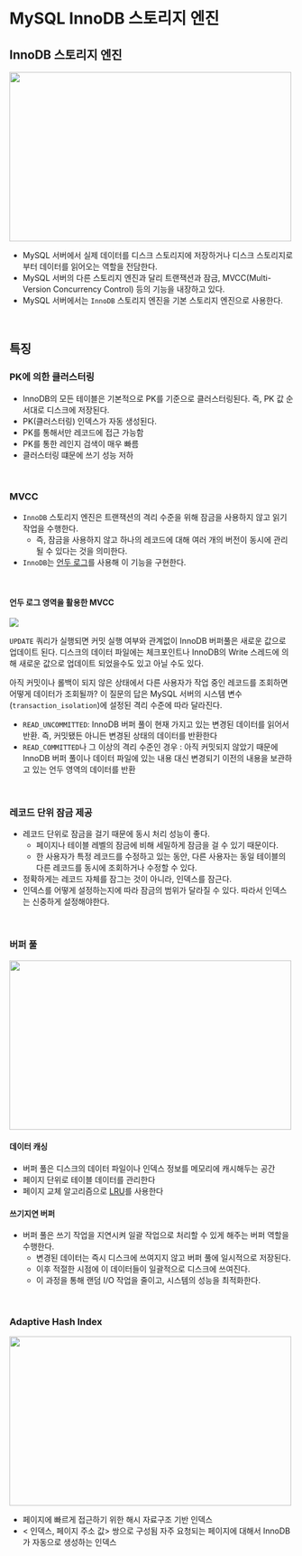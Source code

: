 # MySQL InnoDB 스토리지 엔진

## InnoDB 스토리지 엔진

<img src="https://dev.mysql.com/doc/refman/8.0/en/images/innodb-architecture-8-0.png" width="500" height="300">

- MySQL 서버에서 실제 데이터를 디스크 스토리지에 저장하거나 디스크 스토리지로부터 데이터를 읽어오는 역할을 전담한다.
- MySQL 서버의 다른 스토리지 엔진과 달리 트랜잭션과 잠금, MVCC(Multi-Version Concurrency Control) 등의 기능을 내장하고 있다.
- MySQL 서버에서는 `InnoDB` 스토리지 엔진을 기본 스토리지 엔진으로 사용한다.

<br>

## 특징

### PK에 의한 클러스터링

- InnoDB의 모든 테이블은 기본적으로 PK를 기준으로 클러스터링된다. 즉, PK 값 순서대로 디스크에 저장된다.
- PK(클러스터링) 인덱스가 자동 생성된다.
- PK를 통해서만 레코드에 접근 가능함
- PK를 통한 레인지 검색이 매우 빠름
- 클러스터링 떄문에 쓰기 성능 저하

<br>

### MVCC

- `InnoDB` 스토리지 엔진은 트랜잭션의 격리 수준을 위해 잠금을 사용하지 않고 읽기 작업을 수행한다.
    - 즉, 잠금을 사용하지 않고 하나의 레코드에 대해 여러 개의 버전이 동시에 관리될 수 있다는 것을 의미한다.
- `InnoDB`는 [언두 로그](https://dev.mysql.com/doc/refman/8.0/en/innodb-undo-tablespaces.html)를 사용해 이 기능을 구현한다.

<br>

#### 언두 로그 영역을 활용한 MVCC

![](https://github.com/dragonappear/learn/assets/89398909/3a14f761-519e-4770-b22a-1a6928428535)

`UPDATE` 쿼리가 실행되면 커밋 실행 여부와 관계없이 InnoDB 버퍼풀은 새로운 값으로 업데이트 된다. 디스크의 데이터 파일에는 체크포인트나 InnoDB의 Write 스레드에 의해 새로운 값으로 업데이트 되었을수도 있고 아닐 수도 있다.

아직 커밋이나 롤백이 되지 않은 상태에서 다른 사용자가 작업 중인 레코드를 조회하면 어떻게 데이터가 조회될까? 이 질문의 답은 MySQL 서버의 시스템 변수(`transaction_isolation`)에 설정된 격리 수준에 따라 달라진다.

- `READ_UNCOMMITTED`: InnoDB 버퍼 풀이 현재 가지고 있는 변경된 데이터를 읽어서 반환. 즉, 커밋됐든 아니든 변경된 상태의 데이터를 반환한다
- `READ_COMMITTED`나 그 이상의 격리 수준인 경우 : 아직 커밋되지 않았기 때문에 InnoDB 버퍼 풀이나 데이터 파일에 있는 내용 대신 변경되기 이전의 내용을 보관하고 있는 언두 영역의 데이터를 반환

<br>

### 레코드 단위 잠금 제공

- 레코드 단위로 잠금을 걸기 때문에 동시 처리 성능이 좋다.
  - 페이지나 테이블 레벨의 잠금에 비해 세밀하게 잠금을 걸 수 있기 때문이다.
  - 한 사용자가 특정 레코드를 수정하고 있는 동안, 다른 사용자는 동일 테이블의 다른 레코드를 동시에 조회하거나 수정할 수 있다.
- 정확하게는 레코드 자체를 잠그는 것이 아니라, 인덱스를 잠근다.
- 인덱스를 어떻게 설정하는지에 따라 잠금의 범위가 달라질 수 있다. 따라서 인덱스는 신중하게 설정해야한다.


<br>

### 버퍼 풀

<img src="https://velog.velcdn.com/images/dragonappear/post/8dcd6b3e-ebeb-44f4-98dc-867a0829ab0a/image.png" width="500" height="300">

#### 데이터 캐싱

- 버퍼 풀은 디스크의 데이터 파일이나 인덱스 정보를 메모리에 캐시해두는 공간
- 페이지 단위로 테이블 데이터를 관리한다
- 페이지 교체 알고리즘으로 [LRU](https://en.wikipedia.org/wiki/Page_replacement_algorithm#Least_recently_used)를 사용한다

#### 쓰기지연 버퍼
- 버퍼 풀은 쓰기 작업을 지연시켜 일괄 작업으로 처리할 수 있게 해주는 버퍼 역할을 수행한다.
  - 변경된 데이터는 즉시 디스크에 쓰여지지 않고 버퍼 풀에 일시적으로 저장된다. 
  - 이후 적절한 시점에 이 데이터들이 일괄적으로 디스크에 쓰여진다. 
  - 이 과정을 통해 랜덤 I/O 작업을 줄이고, 시스템의 성능을 최적화한다.

<br>

### Adaptive Hash Index

<img src="https://velog.velcdn.com/images/dragonappear/post/9c1792ef-5526-4acf-a9a9-905cea5ff003/image.png" width="500" height="300">

- 페이지에 빠르게 접근하기 위한 해시 자료구조 기반 인덱스
- < 인덱스, 페이지 주소 값> 쌍으로 구성됨
자주 요청되는 페이지에 대해서 InnoDB가 자동으로 생성하는 인덱스